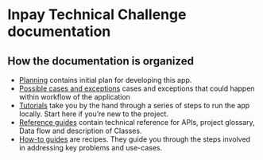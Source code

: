 <!--
# @title Inpay Technical Challenge
-->
# Inpay Technical Challenge documentation

## How the documentation is organized

* [Planning](docs/planning/README.md) contains initial plan for developing this app.
* [Possible cases and exceptions](docs/scenarios/README.md) cases and exceptions that could happen within workflow of the application
* [Tutorials](docs/tutorials/README.md) take you by the hand through a series of steps to run the app locally. Start here if you’re new to the project.
* [Reference guides](docs/references/README.md) contain technical reference for APIs, project glossary, Data flow and description of Classes.
* [How-to guides](docs/guides/README.md) are recipes. They guide you through the steps involved in addressing key problems and use-cases.
